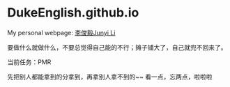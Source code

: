 # DukeEnglish.github.io
My personal webpage: [李俊毅Junyi Li](http://dukeenglish.github.io)

要做什么就做什么，不要总觉得自己能的不行；摊子铺大了，自己就兜不回来了。

当前任务：PMR

先把别人都能拿到的分拿到，再拿别人拿不到的~~ 看一点，忘两点，啦啦啦

